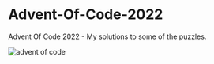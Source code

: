 # Advent-Of-Code-2022

Advent Of Code 2022 - My solutions to some of the puzzles.

![advent of code](https://github.com/zero-to-mastery/Advent-of-Code-2022/raw/main/advent.png)
